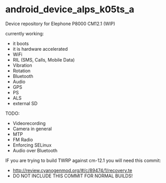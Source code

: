 # android_device_alps_k05ts_a
Device repository for Elephone P8000 CM12.1 (WIP)

currently working:
 * it boots
 * it is hardware accelerated
 * WiFi 
 * RIL (SMS, Calls, Mobile Data)
 * Vibration
 * Rotation
 * Bluetooth
 * Audio
 * GPS
 * PS
 * ALS
 * external SD

TODO:
 * Videorecording
 * Camera in general
 * MTP
 * FM Radio
 * Enforcing SELinux
 * Audio over Bluetooth

IF you are trying to build TWRP against cm-12.1 you will need this commit:
* http://review.cyanogenmod.org/#/c/89474/1/recovery.te
* DO NOT INCLUDE THIS COMMIT FOR NORMAL BUILDS!
